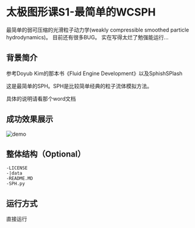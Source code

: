 # 太极图形课S1-最简单的WCSPH
最简单的弱可压缩的光滑粒子动力学(weakly compressible smoothed particle hydrodynamics)。
目前还有很多BUG。
实在写得太烂了勉强能运行...


## 背景简介
参考Doyub Kim的那本书《Fluid Engine Development》以及SphishSPlash

这是最简单的SPH。SPH是比较简单经典的粒子流体模拟方法。



具体的说明请看那个word文档

## 成功效果展示

![demo](./data/demo.jpg)

## 整体结构（Optional）
```
-LICENSE
-|data
-README.MD
-SPH.py
```

## 运行方式
直接运行
